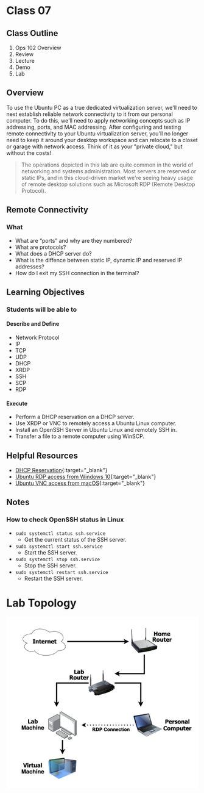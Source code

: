 # Class 07

## Class Outline

1. Ops 102 Overview
1. Review
1. Lecture
1. Demo
1. Lab 

## Overview

To use the Ubuntu PC as a true dedicated virtualization server, we'll need to next establish reliable network connectivity to it from our personal computer. To do this, we'll need to apply networking concepts such as IP addressing, ports, and MAC addressing. After configuring and testing remote connectivity to your Ubuntu virtualization server, you'll no longer need to keep it around your desktop workspace and can relocate to a closet or garage with network access. Think of it as your "private cloud," but without the costs!

> The operations depicted in this lab are quite common in the world of networking and systems administration. Most servers are reserved or static IPs, and in this cloud-driven market we're seeing heavy usage of remote desktop solutions such as Microsoft RDP (Remote Desktop Protocol).

<!-- ## How does this topic fit?

**Where we've been**:
In the previous class ...

**What are we focusing on today**:
Today, we'll be doing ...

**Where we're headed**:
Next class will focus on .. -->

## Remote Connectivity 

<!-- ### Why
- This topic is important because ...
- What problems are we facing that this concept will solve... -->

### What
- What are “ports” and why are they numbered?
- What are protocols?
- What does a DHCP server do?
- What is the diffence between static IP, dynamic IP and reserved IP addresses?
- How do I exit my SSH connection in the terminal?

<!-- ### How
- What does the code we need to write have to do to solve these problems?
- What are some of the major concepts we have to tackle
- Briefly describe the type of work students will be seeing in demo and performing in lab -->

<!-- ### Experimentation and Discovery Ideas
  - Provide some ideas here for how the instructor can be interactive with the students
  - Can this be built using the Socratic method?
  - Can we use breakout or small group sessions -->

## Learning Objectives

### Students will be able to

#### Describe and Define

- Network Protocol
- IP
- TCP 
- UDP
- DHCP
- XRDP
- SSH
- SCP
- RDP

#### Execute

- Perform a DHCP reservation on a DHCP server.
- Use XRDP or VNC to remotely access a Ubuntu Linux computer.
- Install an OpenSSH Server in Ubuntu Linux and remotely SSH in.
- Transfer a file to a remote computer using WinSCP.

## Helpful Resources

- [DHCP Reservation](https://homenetworkadmin.com/dhcp-reservation/){:target="_blank"} 
- [Ubuntu RDP access from Windows 10](https://linuxconfig.org/ubuntu-20-04-remote-desktop-access-from-windows-10){:target="_blank"} 
- [Ubuntu VNC access from macOS](https://www.digitalocean.com/community/tutorials/how-to-install-and-configure-vnc-on-ubuntu-20-04){:target="_blank"} 

## Notes

### How to check OpenSSH status in Linux
- `sudo systemctl status ssh.service`
  - Get the current status of the SSH server.
- `sudo systemctl start ssh.service`
  - Start the SSH server.
- `sudo systemctl stop ssh.service`
  - Stop the SSH server.
- `sudo systemctl restart ssh.service`
  - Restart the SSH server.

# Lab Topology

![Lab 07 Topology](./assets/lab07-topology.png)